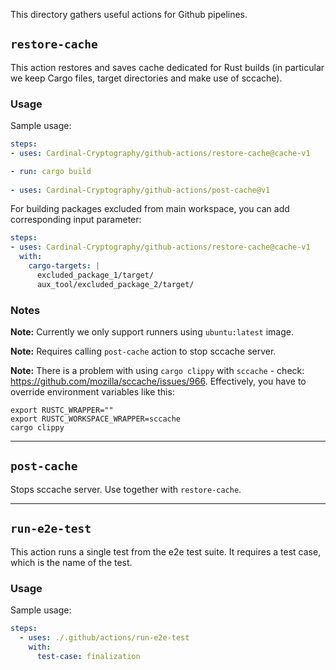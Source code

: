 This directory gathers useful actions for Github pipelines.

## `restore-cache`
This action restores and saves cache dedicated for Rust builds
(in particular we keep Cargo files, target directories and make use of sccache).

### Usage
Sample usage:
```yaml
steps:
- uses: Cardinal-Cryptography/github-actions/restore-cache@cache-v1

- run: cargo build
  
- uses: Cardinal-Cryptography/github-actions/post-cache@v1
```

For building packages excluded from main workspace, you can add corresponding input parameter:
```yaml
steps:
- uses: Cardinal-Cryptography/github-actions/restore-cache@cache-v1
  with:
    cargo-targets: |
      excluded_package_1/target/
      aux_tool/excluded_package_2/target/
```

### Notes

**Note:** Currently we only support runners using `ubuntu:latest` image.

**Note:** Requires calling `post-cache` action to stop sccache server.

**Note:** There is a problem with using `cargo clippy` with `sccache` - check: https://github.com/mozilla/sccache/issues/966.
Effectively, you have to override environment variables like this:
```shell
export RUSTC_WRAPPER=""
export RUSTC_WORKSPACE_WRAPPER=sccache
cargo clippy
```

---

## `post-cache`
Stops sccache server. Use together with `restore-cache`.

---

## `run-e2e-test`
This action runs a single test from the e2e test suite. It requires a test case, which is the name of the test.

### Usage
Sample usage:
```yaml
steps:
  - uses: ./.github/actions/run-e2e-test
    with:
      test-case: finalization
```
